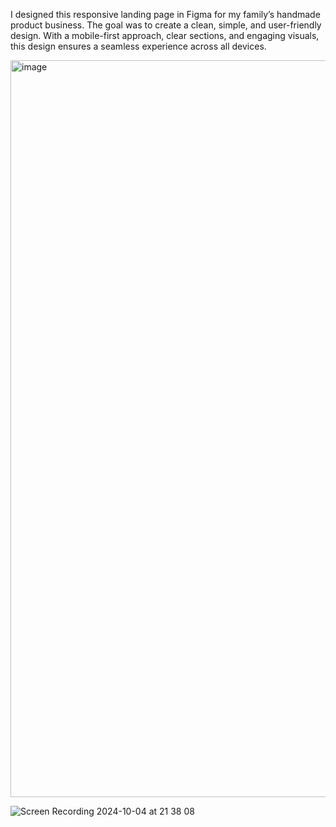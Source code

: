 I designed this responsive landing page in Figma for my family’s handmade product business. The goal was to create a clean, simple, and user-friendly design. With a mobile-first approach, clear sections, and engaging visuals, this design ensures a seamless experience across all devices.

<img width="1179" alt="image" src="https://github.com/user-attachments/assets/18668657-8a4e-4ce0-ad2a-4d3300147266">

![Screen Recording 2024-10-04 at 21 38 08](https://github.com/user-attachments/assets/6b130241-ddfc-4dc0-80ca-6b44190c68e8)
